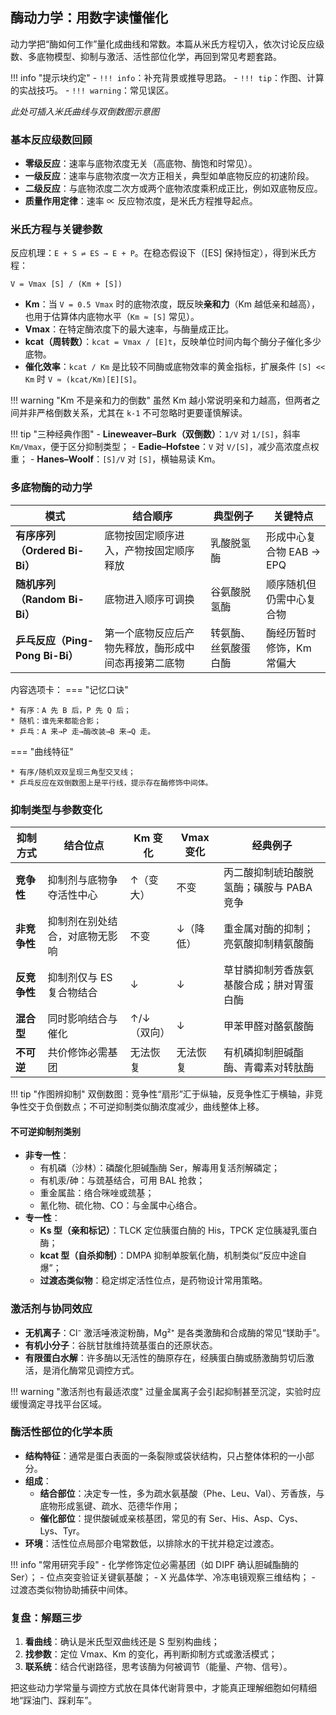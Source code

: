 ## 酶动力学：用数字读懂催化

动力学把“酶如何工作”量化成曲线和常数。本篇从米氏方程切入，依次讨论反应级数、多底物模型、抑制与激活、活性部位化学，再回到常见考题套路。

!!! info "提示块约定"
    - `!!! info`：补充背景或推导思路。
    - `!!! tip`：作图、计算的实战技巧。
    - `!!! warning`：常见误区。

*此处可插入米氏曲线与双倒数图示意图*

### 基本反应级数回顾

- **零级反应**：速率与底物浓度无关（高底物、酶饱和时常见）。
- **一级反应**：速率与底物浓度一次方正相关，典型如单底物反应的初速阶段。
- **二级反应**：与底物浓度二次方或两个底物浓度乘积成正比，例如双底物反应。
- **质量作用定律**：速率 ∝ 反应物浓度，是米氏方程推导起点。

### 米氏方程与关键参数

反应机理：`E + S ⇌ ES → E + P`。在稳态假设下（[ES] 保持恒定），得到米氏方程：

```
V = Vmax [S] / (Km + [S])
```

- **Km**：当 `V = 0.5 Vmax` 时的底物浓度，既反映**亲和力**（Km 越低亲和越高），也用于估算体内底物水平（`Km ≈ [S]` 常见）。
- **Vmax**：在特定酶浓度下的最大速率，与酶量成正比。
- **kcat（周转数）**：`kcat = Vmax / [E]t`，反映单位时间内每个酶分子催化多少底物。
- **催化效率**：`kcat / Km` 是比较不同酶或底物效率的黄金指标，扩展条件 `[S] << Km` 时 `V ≈ (kcat/Km)[E][S]`。

!!! warning "Km 不是亲和力的倒数"
    虽然 Km 越小常说明亲和力越高，但两者之间并非严格倒数关系，尤其在 `k-1` 不可忽略时更要谨慎解读。

!!! tip "三种经典作图"
    - **Lineweaver–Burk（双倒数）**：`1/V` 对 `1/[S]`，斜率 `Km/Vmax`，便于区分抑制类型；
    - **Eadie–Hofstee**：`V` 对 `V/[S]`，减少高浓度点权重；
    - **Hanes–Woolf**：`[S]/V` 对 `[S]`，横轴易读 Km。

### 多底物酶的动力学

| 模式 | 结合顺序 | 典型例子 | 关键特点 |
| --- | --- | --- | --- |
| **有序序列（Ordered Bi-Bi）** | 底物按固定顺序进入，产物按固定顺序释放 | 乳酸脱氢酶 | 形成中心复合物 EAB → EPQ |
| **随机序列（Random Bi-Bi）** | 底物进入顺序可调换 | 谷氨酸脱氢酶 | 顺序随机但仍需中心复合物 |
| **乒乓反应（Ping-Pong Bi-Bi）** | 第一个底物反应后产物先释放，酶形成中间态再接第二底物 | 转氨酶、丝氨酸蛋白酶 | 酶经历暂时修饰，Km 常偏大 |

内容选项卡：
=== "记忆口诀"

    * 有序：A 先 B 后，P 先 Q 后；
    * 随机：谁先来都能合影；
    * 乒乓：A 来→P 走→酶改装→B 来→Q 走。

=== "曲线特征"

    * 有序/随机双双呈现三角型交叉线；
    * 乒乓反应在双倒数图上是平行线，提示存在酶修饰中间体。

### 抑制类型与参数变化

| 抑制方式 | 结合位点 | Km 变化 | Vmax 变化 | 经典例子 |
| --- | --- | --- | --- | --- |
| **竞争性** | 抑制剂与底物争夺活性中心 | ↑（变大） | 不变 | 丙二酸抑制琥珀酸脱氢酶；磺胺与 PABA 竞争 |
| **非竞争性** | 抑制剂在别处结合，对底物无影响 | 不变 | ↓（降低） | 重金属对酶的抑制；亮氨酸抑制精氨酸酶 |
| **反竞争性** | 抑制剂仅与 ES 复合物结合 | ↓ | ↓ | 草甘膦抑制芳香族氨基酸合成；肼对胃蛋白酶 |
| **混合型** | 同时影响结合与催化 | ↑/↓（双向） | ↓ | 甲苯甲醛对酪氨酸酶 |
| **不可逆** | 共价修饰必需基团 | 无法恢复 | 无法恢复 | 有机磷抑制胆碱酯酶、青霉素对转肽酶 |

!!! tip "作图辨抑制"
    双倒数图：竞争性“扇形”汇于纵轴，反竞争性汇于横轴，非竞争性交于负倒数点；不可逆抑制类似酶浓度减少，曲线整体上移。

#### 不可逆抑制剂类别

- **非专一性**：
  - 有机磷（沙林）：磷酸化胆碱酯酶 Ser，解毒用复活剂解磷定；
  - 有机汞/砷：与巯基结合，可用 BAL 抢救；
  - 重金属盐：络合咪唑或巯基；
  - 氰化物、硫化物、CO：与金属中心络合。 
- **专一性**：
  - **Ks 型（亲和标记）**：TLCK 定位胰蛋白酶的 His，TPCK 定位胰凝乳蛋白酶；
  - **kcat 型（自杀抑制）**：DMPA 抑制单胺氧化酶，机制类似“反应中途自爆”；
  - **过渡态类似物**：稳定绑定活性位点，是药物设计常用策略。

### 激活剂与协同效应

- **无机离子**：Cl⁻ 激活唾液淀粉酶，Mg²⁺ 是各类激酶和合成酶的常见“镁助手”。
- **有机小分子**：谷胱甘肽维持巯基蛋白的还原状态。
- **有限蛋白水解**：许多酶以无活性的酶原存在，经胰蛋白酶或肠激酶剪切后激活，是消化酶常见调控方式。

!!! warning "激活剂也有最适浓度"
    过量金属离子会引起抑制甚至沉淀，实验时应缓慢滴定寻找平台区域。

### 酶活性部位的化学本质

- **结构特征**：通常是蛋白表面的一条裂隙或袋状结构，只占整体体积的一小部分。
- **组成**：
  - **结合部位**：决定专一性，多为疏水氨基酸（Phe、Leu、Val）、芳香族，与底物形成氢键、疏水、范德华作用；
  - **催化部位**：提供酸碱或亲核基团，常见的有 Ser、His、Asp、Cys、Lys、Tyr。
- **环境**：活性位点局部介电常数低，以排除水的干扰并稳定过渡态。

!!! info "常用研究手段"
    - 化学修饰定位必需基团（如 DIPF 确认胆碱酯酶的 Ser）；
    - 位点突变验证关键氨基酸；
    - X 光晶体学、冷冻电镜观察三维结构；
    - 过渡态类似物协助捕获中间体。

### 复盘：解题三步

1. **看曲线**：确认是米氏型双曲线还是 S 型别构曲线；
2. **找参数**：定位 Vmax、Km 的变化，再判断抑制方式或激活模式；
3. **联系统**：结合代谢路径，思考该酶为何被调节（能量、产物、信号）。

把这些动力学常量与调控方式放在具体代谢背景中，才能真正理解细胞如何精细地“踩油门、踩刹车”。
